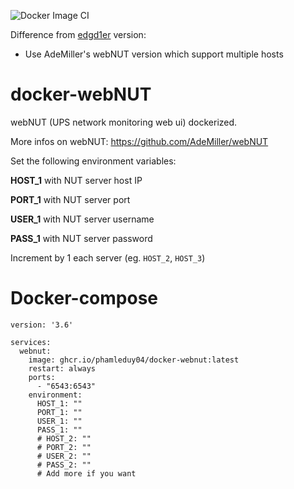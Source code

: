 ![Docker Image CI](https://github.com/edgd1er/docker-webnut/workflows/Docker%20Image%20CI/badge.svg)


Difference from [edgd1er](https://github.com/edgd1er/docker-webnut) version:
- Use AdeMiller's webNUT version which support multiple hosts

# docker-webNUT

webNUT (UPS network monitoring web ui) dockerized.

More infos on webNUT: https://github.com/AdeMiller/webNUT

Set the following environment variables:

**HOST_1**    with NUT server host IP 

**PORT_1**	  with NUT server port

**USER_1**    with NUT server username

**PASS_1**     with NUT server  password

Increment by 1 each server (eg. `HOST_2`, `HOST_3`)


# Docker-compose

```
version: '3.6'

services:
  webnut:
    image: ghcr.io/phamleduy04/docker-webnut:latest
    restart: always
    ports:
      - "6543:6543"
    environment:
      HOST_1: ""
      PORT_1: ""
      USER_1: ""
      PASS_1: ""
      # HOST_2: ""
      # PORT_2: ""
      # USER_2: ""
      # PASS_2: ""
      # Add more if you want
```